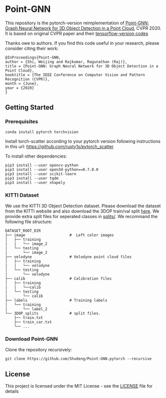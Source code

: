 # Point-GNN

This repository is the pytorch-version reimplementation of  [Point-GNN: Graph Neural Network for 3D Object Detection in a Point Cloud](http://openaccess.thecvf.com/content_CVPR_2020/papers/Shi_Point-GNN_Graph_Neural_Network_for_3D_Object_Detection_in_a_CVPR_2020_paper.pdf), CVPR 2020. 
It is based on original CVPR paper and their [tensorflow-version codes](https://github.com/WeijingShi/Point-GNN/)

Thanks owe to authors. If you find this code useful in your research, please consider citing their work:
```
@InProceedings{Point-GNN,
author = {Shi, Weijing and Rajkumar, Ragunathan (Raj)},
title = {Point-GNN: Graph Neural Network for 3D Object Detection in a Point Cloud},
booktitle = {The IEEE Conference on Computer Vision and Pattern Recognition (CVPR)},
month = {June},
year = {2020}
}
```

## Getting Started

### Prerequisites

```
conda install pytorch torchvision

```
Install torch-scatter according to your pytorch version following instructions in this url: https://github.com/rusty1s/pytorch_scatter

To install other dependencies: 
```
pip3 install --user opencv-python
pip3 install --user open3d-python==0.7.0.0
pip3 install --user scikit-learn
pip3 install --user tqdm
pip3 install --user shapely
```

### KITTI Dataset

We use the KITTI 3D Object Detection dataset. Please download the dataset from the KITTI website and also download the 3DOP train/val split [here](https://xiaozhichen.github.io/files/mv3d/imagesets.tar.gz). We provide extra split files for seperated classes in [splits/](splits). We recommand the following file structure:

    DATASET_ROOT_DIR
    ├── image                    #  Left color images
    │   ├── training
    |   |   └── image_2            
    │   └── testing
    |       └── image_2 
    ├── velodyne                 # Velodyne point cloud files
    │   ├── training
    |   |   └── velodyne            
    │   └── testing
    |       └── velodyne 
    ├── calib                    # Calibration files
    │   ├── training
    |   |   └──calib            
    │   └── testing
    |       └── calib 
    ├── labels                   # Training labels
    │   └── training
    |       └── label_2
    └── 3DOP_splits              # split files.
        ├── train.txt
        ├── train_car.txt
        └── ...

### Download Point-GNN

Clone the repository recursively:
```
git clone https://github.com/Shudeng/Point-GNN.pytorch --recursive
```


## License

This project is licensed under the MIT License - see the [LICENSE](LICENSE) file for details



<!--
## Inference
### Run a checkpoint
Test on the validation split:
```
python3 run.py checkpoints/car_auto_T3_train/ --dataset_root_dir DATASET_ROOT_DIR --output_dir DIR_TO_SAVE_RESULTS
```
Test on the test dataset:
```
python3 run.py checkpoints/car_auto_T3_trainval/ --test --dataset_root_dir DATASET_ROOT_DIR --output_dir DIR_TO_SAVE_RESULTS
```

```
usage: run.py [-h] [-l LEVEL] [--test] [--no-box-merge] [--no-box-score]
              [--dataset_root_dir DATASET_ROOT_DIR]
              [--dataset_split_file DATASET_SPLIT_FILE]
              [--output_dir OUTPUT_DIR]
              checkpoint_path

Point-GNN inference on KITTI

positional arguments:
  checkpoint_path       Path to checkpoint

optional arguments:
  -h, --help            show this help message and exit
  -l LEVEL, --level LEVEL
                        Visualization level, 0 to disable,1 to nonblocking
                        visualization, 2 to block.Default=0
  --test                Enable test model
  --no-box-merge        Disable box merge.
  --no-box-score        Disable box score.
  --dataset_root_dir DATASET_ROOT_DIR
                        Path to KITTI dataset. Default="../dataset/kitti/"
  --dataset_split_file DATASET_SPLIT_FILE
                        Path to KITTI dataset split
                        file.Default="DATASET_ROOT_DIR/3DOP_splits/val.txt"
  --output_dir OUTPUT_DIR
                        Path to save the detection
                        resultsDefault="CHECKPOINT_PATH/eval/"
```
### Performance
Install kitti_native_evaluation offline evaluation:
```
cd kitti_native_evaluation
cmake ./
make
```
Evaluate output results on the validation split:
```
evaluate_object_offline DATASET_ROOT_DIR/labels/training/label_2/ DIR_TO_SAVE_RESULTS
```

## Training
We put training parameters in a train_config file. To start training, we need both the train_config and config.
```
usage: train.py [-h] [--dataset_root_dir DATASET_ROOT_DIR]
                [--dataset_split_file DATASET_SPLIT_FILE]
                train_config_path config_path

Training of PointGNN

positional arguments:
  train_config_path     Path to train_config
  config_path           Path to config

optional arguments:
  -h, --help            show this help message and exit
  --dataset_root_dir DATASET_ROOT_DIR
                        Path to KITTI dataset. Default="../dataset/kitti/"
  --dataset_split_file DATASET_SPLIT_FILE
                        Path to KITTI dataset split file.Default="DATASET_ROOT
                        _DIR/3DOP_splits/train_config["train_dataset"]"
```
For example:
```
python3 train.py configs/car_auto_T3_train_train_config configs/car_auto_T3_train_config
```
We strongly recommand readers to view the train_config before starting the training. 
Some common parameters which you might want to change first:
```
train_dir     The directory where checkpoints and logs are stored.
train_dataset The dataset split file for training. 
NUM_GPU       The number of GPUs to use. We used two GPUs for the reference model. 
              If you want to use a single GPU, you might also need to reduce the batch size by half to save GPU memory.
              Similarly, you might want to increase the batch size if you want to utilize more GPUs. 
              Check the train.py for details.               
```
We also provide an evaluation script to evaluate the checkpoints periodically. For example:
```
python3 eval.py configs/car_auto_T3_train_eval_config 
```
You can use tensorboard to view the training and evaluation status. 
```
tensorboard --logdir=./train_dir
```
-->
